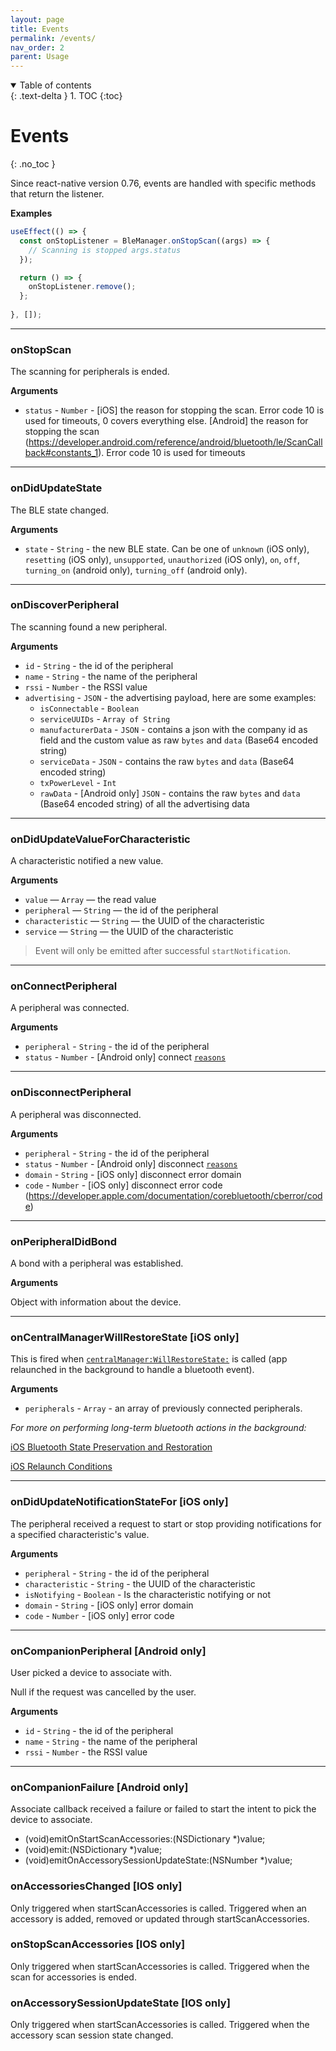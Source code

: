 ```yaml
---
layout: page
title: Events
permalink: /events/
nav_order: 2
parent: Usage
---
```


<details open markdown="block">
  <summary>
    Table of contents
  </summary>
  {: .text-delta }
1. TOC
{:toc}
</details>

# Events
{: .no_toc }

Since react-native version 0.76, events are handled with specific methods that return the listener.

**Examples**

```js
useEffect(() => {
  const onStopListener = BleManager.onStopScan((args) => {
    // Scanning is stopped args.status
  });

  return () => {
    onStopListener.remove();
  };
    
}, []);
```
---

### onStopScan

The scanning for peripherals is ended.

**Arguments**

- `status` - `Number` - [iOS] the reason for stopping the scan. Error code 10 is used for timeouts, 0 covers everything else. [Android] the reason for stopping the scan (<https://developer.android.com/reference/android/bluetooth/le/ScanCallback#constants_1>). Error code 10 is used for timeouts


---

### onDidUpdateState

The BLE state changed.

**Arguments**

- `state` - `String` - the new BLE state. Can be one of `unknown` (iOS only), `resetting` (iOS only), `unsupported`, `unauthorized` (iOS only), `on`, `off`, `turning_on` (android only), `turning_off` (android only).


---

### onDiscoverPeripheral

The scanning found a new peripheral.

**Arguments**

- `id` - `String` - the id of the peripheral
- `name` - `String` - the name of the peripheral
- `rssi` - `Number` - the RSSI value
- `advertising` - `JSON` - the advertising payload, here are some examples:
  - `isConnectable` - `Boolean`
  - `serviceUUIDs` - `Array of String`
  - `manufacturerData` - `JSON` - contains a json with the company id as field and the custom value as raw `bytes` and `data` (Base64 encoded string)
  - `serviceData` - `JSON` - contains the raw `bytes` and `data` (Base64 encoded string)
  - `txPowerLevel` - `Int`
  - `rawData` - [Android only] `JSON` - contains the raw `bytes` and `data` (Base64 encoded string) of all the advertising data

---

### onDidUpdateValueForCharacteristic

A characteristic notified a new value.

**Arguments**

- `value` — `Array` — the read value
- `peripheral` — `String` — the id of the peripheral
- `characteristic` — `String` — the UUID of the characteristic
- `service` — `String` — the UUID of the characteristic

> Event will only be emitted after successful `startNotification`.

---

### onConnectPeripheral

A peripheral was connected.

**Arguments**

- `peripheral` - `String` - the id of the peripheral
- `status` - `Number` - [Android only] connect [`reasons`](<https://developer.android.com/reference/android/bluetooth/BluetoothGattCallback.html#onConnectionStateChange(android.bluetooth.BluetoothGatt,%20int,%20int)>)

---

### onDisconnectPeripheral

A peripheral was disconnected.

**Arguments**

- `peripheral` - `String` - the id of the peripheral
- `status` - `Number` - [Android only] disconnect [`reasons`](<https://developer.android.com/reference/android/bluetooth/BluetoothGattCallback.html#onConnectionStateChange(android.bluetooth.BluetoothGatt,%20int,%20int)>)
- `domain` - `String` - [iOS only] disconnect error domain
- `code` - `Number` - [iOS only] disconnect error code (<https://developer.apple.com/documentation/corebluetooth/cberror/code>)

---

### onPeripheralDidBond

A bond with a peripheral was established.

**Arguments**

Object with information about the device.

---

### onCentralManagerWillRestoreState [iOS only]

This is fired when [`centralManager:WillRestoreState:`](https://developer.apple.com/documentation/corebluetooth/cbcentralmanagerdelegate/1518819-centralmanager) is called (app relaunched in the background to handle a bluetooth event).

**Arguments**

- `peripherals` - `Array` - an array of previously connected peripherals.

_For more on performing long-term bluetooth actions in the background:_

[iOS Bluetooth State Preservation and Restoration](https://developer.apple.com/library/archive/documentation/NetworkingInternetWeb/Conceptual/CoreBluetooth_concepts/CoreBluetoothBackgroundProcessingForIOSApps/PerformingTasksWhileYourAppIsInTheBackground.html#//apple_ref/doc/uid/TP40013257-CH7-SW10)

[iOS Relaunch Conditions](https://developer.apple.com/documentation/technotes/tn3115-bluetooth-state-restoration-app-relaunch-rules/)

---
### onDidUpdateNotificationStateFor [iOS only]

The peripheral received a request to start or stop providing notifications for a specified characteristic's value.

**Arguments**

- `peripheral` - `String` - the id of the peripheral
- `characteristic` - `String` - the UUID of the characteristic
- `isNotifying` - `Boolean` - Is the characteristic notifying or not
- `domain` - `String` - [iOS only] error domain
- `code` - `Number` - [iOS only] error code

---

### onCompanionPeripheral [Android only]

User picked a device to associate with.

Null if the request was cancelled by the user.

**Arguments**

- `id` - `String` - the id of the peripheral
- `name` - `String` - the name of the peripheral
- `rssi` - `Number` - the RSSI value

---

### onCompanionFailure [Android only]

Associate callback received a failure or failed to start the intent to
pick the device to associate.

- (void)emitOnStartScanAccessories:(NSDictionary *)value;
- (void)emit:(NSDictionary *)value;
- (void)emitOnAccessorySessionUpdateState:(NSNumber *)value;

### onAccessoriesChanged [IOS only]
  Only triggered when startScanAccessories is called.
  Triggered when an accessory is added, removed or updated through startScanAccessories.

### onStopScanAccessories [IOS only]
  Only triggered when startScanAccessories is called.
  Triggered when the scan for accessories is ended.

### onAccessorySessionUpdateState [IOS only]
  Only triggered when startScanAccessories is called.
  Triggered when the accessory scan session state changed.
  
  

  

